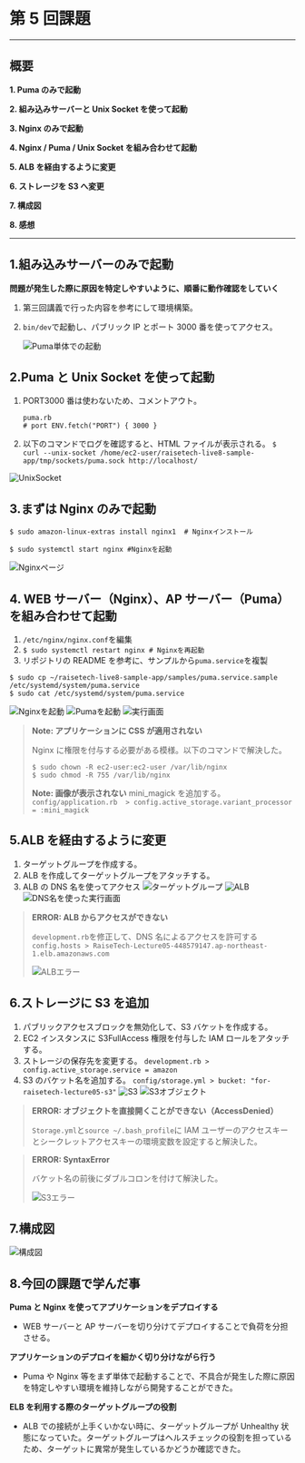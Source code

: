 # 第 5 回課題

---

## 概要

**1. Puma のみで起動**

**2. 組み込みサーバーと Unix Socket を使って起動**

**3. Nginx のみで起動**

**4. Nginx / Puma / Unix Socket を組み合わせて起動**

**5. ALB を経由するように変更**

**6. ストレージを S3 へ変更**

**7. 構成図**

**8. 感想**

---

## 1.組み込みサーバーのみで起動

**問題が発生した際に原因を特定しやすいように、順番に動作確認をしていく**

1. 第三回講義で行った内容を参考にして環境構築。
2. `bin/dev`で起動し、パブリック IP とポート 3000 番を使ってアクセス。

   ![Puma単体での起動](images/bindev.png)

## 2.Puma と Unix Socket を使って起動

1. PORT3000 番は使わないため、コメントアウト。

   ```
   puma.rb
   # port ENV.fetch("PORT") { 3000 }
   ```

2. 以下のコマンドでログを確認すると、HTML ファイルが表示される。
   `$ curl --unix-socket /home/ec2-user/raisetech-live8-sample-app/tmp/sockets/puma.sock http://localhost/`

![UnixSocket](images/puma-and-unixsocket.png)

## 3.まずは Nginx のみで起動

```
$ sudo amazon-linux-extras install nginx1  # Nginxインストール

$ sudo systemctl start nginx #Nginxを起動
```

![Nginxページ](images/Welcomto-to-Nginx.png)

## 4. WEB サーバー（Nginx）、AP サーバー（Puma）を組み合わせて起動

1. `/etc/nginx/nginx.conf`を編集
2. `$ sudo systemctl restart nginx # Nginxを再起動`
3. リポジトリの README を参考に、サンプルから`puma.service`を複製

```
$ sudo cp ~/raisetech-live8-sample-app/samples/puma.service.sample /etc/systemd/system/puma.service
$ sudo cat /etc/systemd/system/puma.service
```

![Nginxを起動](images/Start-Nginx.png)
![Pumaを起動](images/Start-Puma.png)
![実行画面](images/Application.png)

> **Note: アプリケーションに CSS が適用されない**
>
> Nginx に権限を付与する必要がある模様。以下のコマンドで解決した。
>
> ```
> $ sudo chown -R ec2-user:ec2-user /var/lib/nginx
> $ sudo chmod -R 755 /var/lib/nginx
> ```
>
> **Note: 画像が表示されない**
> mini_magick を追加する。
> `config/application.rb  > config.active_storage.variant_processor = :mini_magick`

## 5.ALB を経由するように変更

1. ターゲットグループを作成する。
2. ALB を作成してターゲットグループをアタッチする。
3. ALB の DNS 名を使ってアクセス
   ![ターゲットグループ](images/Target_Group.png)
   ![ALB](images/ALB.png)
   ![DNS名を使った実行画面](images/ALB-DNS.png)

> **ERROR: ALB からアクセスができない**
>
> `development.rb`を修正して、DNS 名によるアクセスを許可する
> `config.hosts > RaiseTech-Lecture05-448579147.ap-northeast-1.elb.amazonaws.com`
>
> ![ALBエラー](images/ALB-Connetion-ERROR.png)

## 6.ストレージに S3 を追加

1. パブリックアクセスブロックを無効化して、S3 バケットを作成する。
2. EC2 インスタンスに S3FullAccess 権限を付与した IAM ロールをアタッチする。
3. ストレージの保存先を変更する。
   `development.rb > config.active_storage.service = amazon`
4. S3 のバケット名を追加する。
   `config/storage.yml > bucket: "for-raisetech-lecture05-s3"`
   ![S3](images/S3-Bucket.png)
   ![S3オブジェクト](images/S3-Object-Open.png)

> **ERROR: オブジェクトを直接開くことができない（AccessDenied）**
>
> `Storage.yml`と`source ~/.bash_profile`に IAM ユーザーのアクセスキーとシークレットアクセスキーの環境変数を設定すると解決した。

> **ERROR: SyntaxError**
>
> バケット名の前後にダブルコロンを付けて解決した。
>
> ![S3エラー](images/S3-ERROR.png)

## 7.構成図

![構成図](images/lecture05.drawio.png)

## 8.今回の課題で学んだ事

**Puma と Nginx を使ってアプリケーションをデプロイする**

- WEB サーバーと AP サーバーを切り分けてデプロイすることで負荷を分担させる。

**アプリケーションのデプロイを細かく切り分けながら行う**

- Puma や Nginx 等をまず単体で起動することで、不具合が発生した際に原因を特定しやすい環境を維持しながら開発することができた。

**ELB を利用する際のターゲットグループの役割**

- ALB での接続が上手くいかない時に、ターゲットグループが Unhealthy 状態になっていた。ターゲットグループはヘルスチェックの役割を担っているため、ターゲットに異常が発生しているかどうか確認できた。

